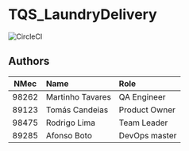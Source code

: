 # TQS_LaundryDelivery

![CircleCI](https://img.shields.io/circleci/build/github/Afonso-Boto/TQS_LaundryDelivery/main?token=1550400e4b1dea021ee062405c7b3cf7714f9918)

## Authors
| NMec | Name | Role |
|:-:|:--|:--|
| 98262 | Martinho Tavares | QA Engineer |
| 89123 | Tomás Candeias | Product Owner |
| 98475 | Rodrigo Lima | Team Leader |
| 89285 | Afonso Boto | DevOps master |
